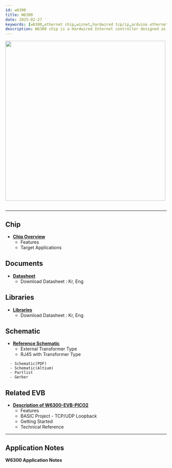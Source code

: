 ```yaml
---
id: w6300
title: W6300
date: 2025-02-27
keywords: [w6300,ethernet chip,wiznet,hardwired tcp/ip,arduino ethernet,pico ethernet]
description: W6300 chip is a Hardwired Internet controller designed as a full hardwired TCP/IP stack with WIZnet technology
---
```



<img src="/img/products/w6300/overview/w6300_chip.png" width="500" /><br /><br />

-----

## Chip

  - **[Chip Overview](Overview.md)**
      - Features
      - Target Applications


## Documents

  - **[Datasheet](Document.md)**
      - Download Datasheet : Kr, Eng

## Libraries

  - **[Libraries](Libraries.md)**
      - Download Datasheet : Kr, Eng

## Schematic

  - **[Reference Schematic](Ref.-Schematic.md)**
      - External Transformer Type
      - RJ45 with Transformer Type
  <!-- - **[W6100-EVB](https://github.com/Wiznet/Hardware-Files-of-WIZnet/tree/master/02_iEthernet/W6100)** -->
      - Schematic(PDF)
      - Schematic(Altium)
      - Partlist
      - Gerber

## Related EVB

  - **[Description of W6300-EVB-PICO2](W6300-EVB-Pico2.md)**
      - Features
      - BASIC Project - TCP/UDP Loopback
      - Getting Started
      - Technical Reference

---
## Application Notes
**W6300 Application Notes**
  <!-- * [Basic Project](https://github.com/WIZnet-ioLibrary/w6100-evb-gcc-eclipse)
  * **HTTP Server**
    * [TrueStudio](https://github.com/WIZnet-ioLibrary/W6100EVB-HTTP_Server)
  * **FTP Server**
    * [TrueStudio](https://github.com/WIZnet-ioLibrary/W6100EVB-FTPServer)
  * **TFTP Server**
    * [Eclipse](https://github.com/WIZnet-ioLibrary/w6100-evb-gcc-eclipse-tftps-simple)
  * **DNS Client**
    * [TrueStudio](https://github.com/WIZnet-ioLibrary/W6100EVB-Loopback)
  * **MQTT Client**
    * [TrueStudio](https://github.com/WIZnet-ioLibrary/W6100EVB-MQTT)
  * **Loopback**
    * [TrueStudio](https://github.com/WIZnet-ioLibrary/W6100EVB-Loopback) / [Eclipse](https://github.com/WIZnet-ioLibrary/w6100-evb-gcc-eclipse-loopback)
  * **HTTP Client**
    * [TrueStudio](https://github.com/WIZnet-ioLibrary/W6100EVB-HTTP_Client)
  * **FTP Client**
    * [TrueStudio](https://github.com/WIZnet-ioLibrary/W6100EVB-FTPC)
  * **TFTP Client**
    * [Eclipse](https://github.com/WIZnet-ioLibrary/w6100-evb-gcc-eclipse-tftpc-simple)
  * **NTP Client**
    * [TrueStudio](https://github.com/WIZnet-ioLibrary/W6100EVB-NTP)
  * **TLS Client**
    * [TrueStudio](https://github.com/WIZnet-ioLibrary/W6100EVB-TLS) -->

